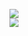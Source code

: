 [![](https://img.shields.io/badge/Made%20With-Github%20Spray-lightgrey.svg?style=for-the-badge&logo=github)](https://github.com/Annihil/github-spray#31013)  
[![](https://i.imgur.com/2DrTn0Z.gif)](https://github.com/Annihil/github-spray)